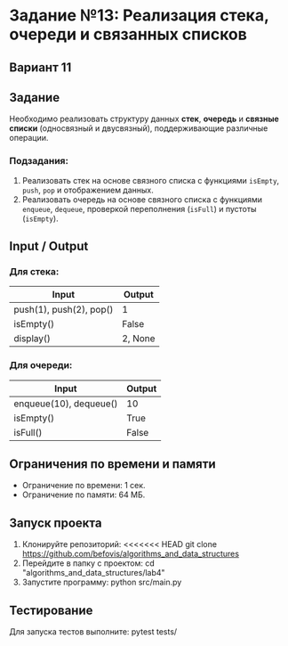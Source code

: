 # Задание №13: Реализация стека, очереди и связанных списков                                  
## Вариант 11

## Задание
Необходимо реализовать структуру данных **стек**, **очередь** и **связные списки** (односвязный и двусвязный), поддерживающие различные операции.

### Подзадания:  
1. Реализовать стек на основе связного списка с функциями `isEmpty`, `push`, `pop` и отображением данных.  
2. Реализовать очередь на основе связного списка с функциями `enqueue`, `dequeue`, проверкой переполнения (`isFull`) и пустоты (`isEmpty`). 

## Input / Output

### Для стека:  
| Input                  | Output            |  
|-------------------------|-------------------|  
| push(1), push(2), pop() | 1                |  
| isEmpty()              | False             |  
| display()              | 2, None           |  

### Для очереди:  
| Input                   | Output            |  
|--------------------------|-------------------|  
| enqueue(10), dequeue()  | 10                |  
| isEmpty()               | True              |  
| isFull()                | False             |  

## Ограничения по времени и памяти

- Ограничение по времени: 1 сек.
- Ограничение по памяти: 64 МБ.

## Запуск проекта

1. Клонируйте репозиторий:
<<<<<<< HEAD
git clone https://github.com/befovis/algorithms_and_data_structures
2. Перейдите в папку с проектом:
cd "algorithms_and_data_structures/lab4"
3. Запустите программу:
python src/main.py

## Тестирование
Для запуска тестов выполните:
pytest tests/
